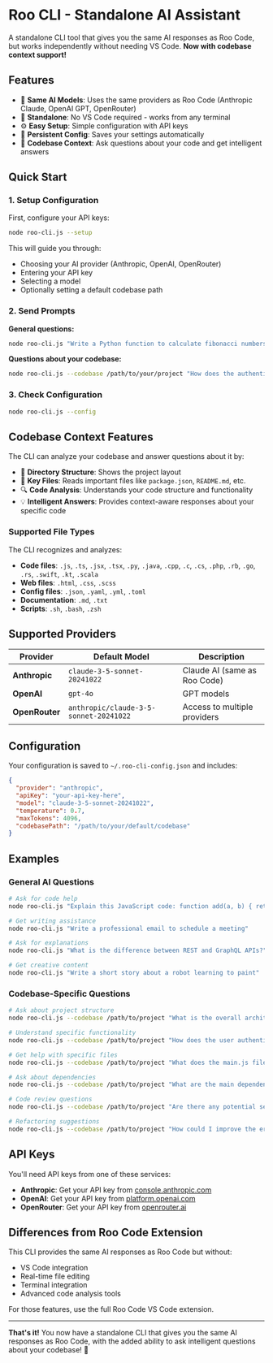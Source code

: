 # Roo CLI - Standalone AI Assistant

A standalone CLI tool that gives you the same AI responses as Roo Code, but works independently without needing VS Code. **Now with codebase context support!**

## Features

- 🤖 **Same AI Models**: Uses the same providers as Roo Code (Anthropic Claude, OpenAI GPT, OpenRouter)
- 🚀 **Standalone**: No VS Code required - works from any terminal
- ⚙️ **Easy Setup**: Simple configuration with API keys
- 💾 **Persistent Config**: Saves your settings automatically
- 📁 **Codebase Context**: Ask questions about your code and get intelligent answers

## Quick Start

### 1. Setup Configuration

First, configure your API keys:

```sh
node roo-cli.js --setup
```

This will guide you through:
- Choosing your AI provider (Anthropic, OpenAI, OpenRouter)
- Entering your API key
- Selecting a model
- Optionally setting a default codebase path

### 2. Send Prompts

**General questions:**
```sh
node roo-cli.js "Write a Python function to calculate fibonacci numbers"
```

**Questions about your codebase:**
```sh
node roo-cli.js --codebase /path/to/your/project "How does the authentication system work?"
```

### 3. Check Configuration

```sh
node roo-cli.js --config
```

## Codebase Context Features

The CLI can analyze your codebase and answer questions about it by:

- 📂 **Directory Structure**: Shows the project layout
- 📄 **Key Files**: Reads important files like `package.json`, `README.md`, etc.
- 🔍 **Code Analysis**: Understands your code structure and functionality
- 💡 **Intelligent Answers**: Provides context-aware responses about your specific code

### Supported File Types

The CLI recognizes and analyzes:
- **Code files**: `.js`, `.ts`, `.jsx`, `.tsx`, `.py`, `.java`, `.cpp`, `.c`, `.cs`, `.php`, `.rb`, `.go`, `.rs`, `.swift`, `.kt`, `.scala`
- **Web files**: `.html`, `.css`, `.scss`
- **Config files**: `.json`, `.yaml`, `.yml`, `.toml`
- **Documentation**: `.md`, `.txt`
- **Scripts**: `.sh`, `.bash`, `.zsh`

## Supported Providers

| Provider | Default Model | Description |
|----------|---------------|-------------|
| **Anthropic** | `claude-3-5-sonnet-20241022` | Claude AI (same as Roo Code) |
| **OpenAI** | `gpt-4o` | GPT models |
| **OpenRouter** | `anthropic/claude-3-5-sonnet-20241022` | Access to multiple providers |

## Configuration

Your configuration is saved to `~/.roo-cli-config.json` and includes:

```json
{
  "provider": "anthropic",
  "apiKey": "your-api-key-here",
  "model": "claude-3-5-sonnet-20241022",
  "temperature": 0.7,
  "maxTokens": 4096,
  "codebasePath": "/path/to/your/default/codebase"
}
```

## Examples

### General AI Questions
```sh
# Ask for code help
node roo-cli.js "Explain this JavaScript code: function add(a, b) { return a + b; }"

# Get writing assistance
node roo-cli.js "Write a professional email to schedule a meeting"

# Ask for explanations
node roo-cli.js "What is the difference between REST and GraphQL APIs?"

# Get creative content
node roo-cli.js "Write a short story about a robot learning to paint"
```

### Codebase-Specific Questions
```sh
# Ask about project structure
node roo-cli.js --codebase /path/to/project "What is the overall architecture of this project?"

# Understand specific functionality
node roo-cli.js --codebase /path/to/project "How does the user authentication work?"

# Get help with specific files
node roo-cli.js --codebase /path/to/project "What does the main.js file do?"

# Ask about dependencies
node roo-cli.js --codebase /path/to/project "What are the main dependencies and what do they do?"

# Code review questions
node roo-cli.js --codebase /path/to/project "Are there any potential security issues in this code?"

# Refactoring suggestions
node roo-cli.js --codebase /path/to/project "How could I improve the error handling in this codebase?"
```

## API Keys

You'll need API keys from one of these services:

- **Anthropic**: Get your API key from [console.anthropic.com](https://console.anthropic.com)
- **OpenAI**: Get your API key from [platform.openai.com](https://platform.openai.com)
- **OpenRouter**: Get your API key from [openrouter.ai](https://openrouter.ai)

## Differences from Roo Code Extension

This CLI provides the same AI responses as Roo Code but without:
- VS Code integration
- Real-time file editing
- Terminal integration
- Advanced code analysis tools

For those features, use the full Roo Code VS Code extension.

---

**That's it!** You now have a standalone CLI that gives you the same AI responses as Roo Code, with the added ability to ask intelligent questions about your codebase! 🚀 